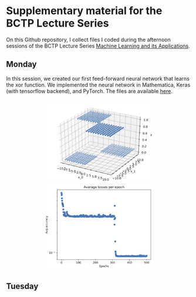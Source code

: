 # Supplementary material for the BCTP Lecture Series

On this Github repository, I collect files I coded during the afternoon sessions of the BCTP Lecture Series [Machine Learning and its Applications](https://indico.desy.de/indico/event/23325/).

## Monday
In this session, we created our first feed-forward neural network that learns the xor function. We implemented the neural network in Mathematica, Keras (with tensorflow backend), and PyTorch. The files are available [here](./Monday).

<center>
<img src="./Monday/example_function_torch.png" width="300px"/>      <img src="./Monday/example_loss_torch.png" width="300px"/>
</center>

## Tuesday
